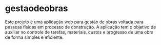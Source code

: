 # gestaodeobras
Este projeto é uma aplicação web para gestão de obras voltada para pessoas físicas em processo de construção. A aplicação tem o objetivo de auxiliar no controle de tarefas, materiais, custos e progresso de uma obra de forma simples e eficiente.
